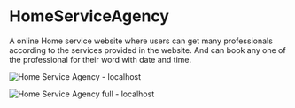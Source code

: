 # HomeServiceAgency
A online Home service website where users can get many professionals according to the services provided in the website. And can book any one of the professional for their word with date and time.

![Home Service Agency - localhost](https://github.com/akshayxemo/HomeServiceAgency/assets/83893825/d75f216e-97c3-45d7-bc0c-317f5dcdb094)

![Home Service Agency full - localhost](https://github.com/akshayxemo/HomeServiceAgency/assets/83893825/80b47fac-3859-443e-96ba-226699bc28e3)
